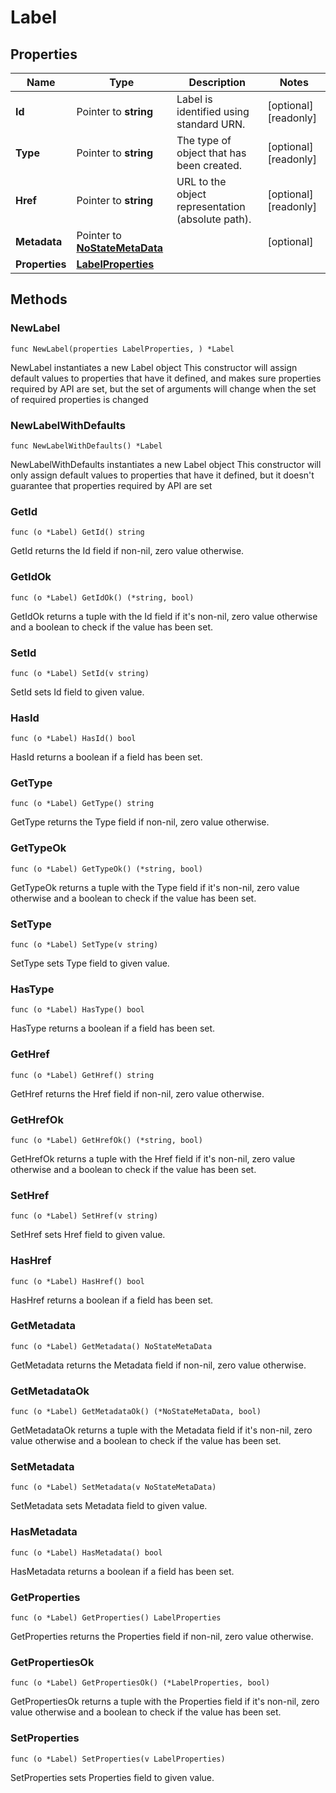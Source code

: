 # Label

## Properties

|Name | Type | Description | Notes|
|------------ | ------------- | ------------- | -------------|
|**Id** | Pointer to **string** | Label is identified using standard URN. | [optional] [readonly] |
|**Type** | Pointer to **string** | The type of object that has been created. | [optional] [readonly] |
|**Href** | Pointer to **string** | URL to the object representation (absolute path). | [optional] [readonly] |
|**Metadata** | Pointer to [**NoStateMetaData**](NoStateMetaData.md) |  | [optional] |
|**Properties** | [**LabelProperties**](LabelProperties.md) |  | |

## Methods

### NewLabel

`func NewLabel(properties LabelProperties, ) *Label`

NewLabel instantiates a new Label object
This constructor will assign default values to properties that have it defined,
and makes sure properties required by API are set, but the set of arguments
will change when the set of required properties is changed

### NewLabelWithDefaults

`func NewLabelWithDefaults() *Label`

NewLabelWithDefaults instantiates a new Label object
This constructor will only assign default values to properties that have it defined,
but it doesn't guarantee that properties required by API are set

### GetId

`func (o *Label) GetId() string`

GetId returns the Id field if non-nil, zero value otherwise.

### GetIdOk

`func (o *Label) GetIdOk() (*string, bool)`

GetIdOk returns a tuple with the Id field if it's non-nil, zero value otherwise
and a boolean to check if the value has been set.

### SetId

`func (o *Label) SetId(v string)`

SetId sets Id field to given value.

### HasId

`func (o *Label) HasId() bool`

HasId returns a boolean if a field has been set.

### GetType

`func (o *Label) GetType() string`

GetType returns the Type field if non-nil, zero value otherwise.

### GetTypeOk

`func (o *Label) GetTypeOk() (*string, bool)`

GetTypeOk returns a tuple with the Type field if it's non-nil, zero value otherwise
and a boolean to check if the value has been set.

### SetType

`func (o *Label) SetType(v string)`

SetType sets Type field to given value.

### HasType

`func (o *Label) HasType() bool`

HasType returns a boolean if a field has been set.

### GetHref

`func (o *Label) GetHref() string`

GetHref returns the Href field if non-nil, zero value otherwise.

### GetHrefOk

`func (o *Label) GetHrefOk() (*string, bool)`

GetHrefOk returns a tuple with the Href field if it's non-nil, zero value otherwise
and a boolean to check if the value has been set.

### SetHref

`func (o *Label) SetHref(v string)`

SetHref sets Href field to given value.

### HasHref

`func (o *Label) HasHref() bool`

HasHref returns a boolean if a field has been set.

### GetMetadata

`func (o *Label) GetMetadata() NoStateMetaData`

GetMetadata returns the Metadata field if non-nil, zero value otherwise.

### GetMetadataOk

`func (o *Label) GetMetadataOk() (*NoStateMetaData, bool)`

GetMetadataOk returns a tuple with the Metadata field if it's non-nil, zero value otherwise
and a boolean to check if the value has been set.

### SetMetadata

`func (o *Label) SetMetadata(v NoStateMetaData)`

SetMetadata sets Metadata field to given value.

### HasMetadata

`func (o *Label) HasMetadata() bool`

HasMetadata returns a boolean if a field has been set.

### GetProperties

`func (o *Label) GetProperties() LabelProperties`

GetProperties returns the Properties field if non-nil, zero value otherwise.

### GetPropertiesOk

`func (o *Label) GetPropertiesOk() (*LabelProperties, bool)`

GetPropertiesOk returns a tuple with the Properties field if it's non-nil, zero value otherwise
and a boolean to check if the value has been set.

### SetProperties

`func (o *Label) SetProperties(v LabelProperties)`

SetProperties sets Properties field to given value.




